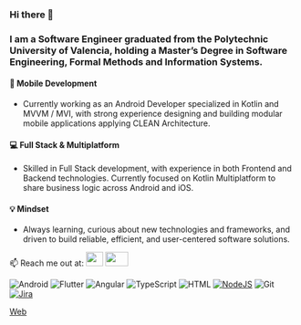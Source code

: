 ### Hi there 👋
### I am a Software Engineer graduated from the Polytechnic University of Valencia, holding a Master’s Degree in Software Engineering, Formal Methods and Information Systems.

#### 📱  Mobile Development
- Currently working as an Android Developer specialized in Kotlin and MVVM / MVI, with strong experience designing and building modular mobile applications applying CLEAN Architecture.

#### 💻 Full Stack & Multiplatform
- Skilled in Full Stack development, with experience in both Frontend and Backend technologies. Currently focused on Kotlin Multiplatform to share business logic across Android and iOS.

#### 💡 Mindset
- Always learning, curious about new technologies and frameworks, and driven to build reliable, efficient, and user-centered software solutions.

📫 Reach me out at:
<a href="mailto:almarpa4@gmail.com"><img height=25 width=30; src="https://images.icon-icons.com/2642/PNG/512/google_mail_gmail_logo_icon_159346.png" /></a>
<a href="https://www.linkedin.com/in/alejandro-marco-palomares-9aa366172/"><img height=25 width=40;        src="https://www.minneapolis.edu/sites/default/files/styles/small_300_2x/public/linkedin-540x320.jpg?itok=hDuXrnJp" /></a>
                        
 <!---<a href="https://github.com/anuraghazra/convoychat">
  <img  align="center" src="https://github-readme-stats.vercel.app/api?username=almarpa&show_icons=true&theme=tokyonight (https://github.com/anuraghazra/github-readme-stats)"/>)-->

<!---[comment]: <> (<a href="https://github.com/anuraghazra/convoychat">
  <img  align="center" src="https://github-readme-stats.vercel.app/api/top-langs/?username=almarpa&theme=tokyonight&hide=jupyter notebook,css,scss,&layout=compact(https://github.com/anuraghazra/github-readme-stats)"/>)-->

![Android](https://img.shields.io/badge/Kotlin-%237F52FF.svg?logo=kotlin&logoColor=white)
![Flutter](https://img.shields.io/badge/Flutter-02569B?logo=flutter&logoColor=fff)
![Angular](https://img.shields.io/badge/-Angular-DD0031?style=flat-square&logo=angular&logoColor=white)
![TypeScript](https://img.shields.io/badge/TypeScript-3178C6?logo=typescript&logoColor=fff)
![HTML](https://img.shields.io/badge/HTML-%23E34F26.svg?logo=html5&logoColor=white)
[![NodeJS](https://img.shields.io/badge/Node.js-6DA55F?logo=node.js&logoColor=white)](#)
![Git](https://img.shields.io/badge/Git-F05032?logo=git&logoColor=fff)
[![Jira](https://img.shields.io/badge/Jira-0052CC?logo=jira&logoColor=fff)](#)

[Web](https://almarpa.github.io/portfolio/)
